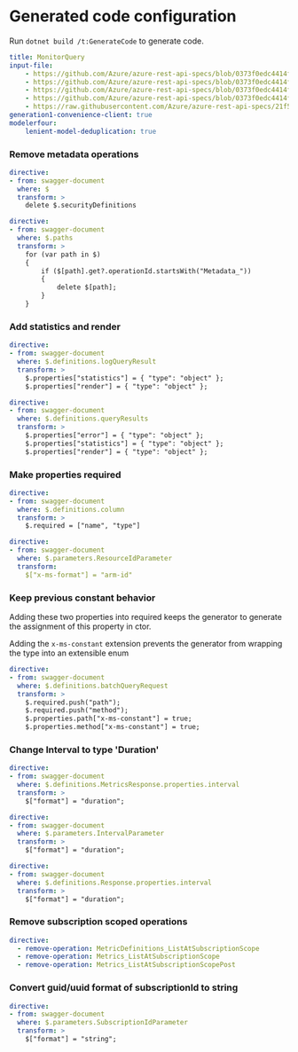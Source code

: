 # Generated code configuration

Run `dotnet build /t:GenerateCode` to generate code.

``` yaml
title: MonitorQuery
input-file:
    - https://github.com/Azure/azure-rest-api-specs/blob/0373f0edc4414fd402603fac51d0df93f1f70507/specification/monitor/resource-manager/Microsoft.Insights/stable/2023-10-01/metricDefinitions_API.json
    - https://github.com/Azure/azure-rest-api-specs/blob/0373f0edc4414fd402603fac51d0df93f1f70507/specification/monitor/resource-manager/Microsoft.Insights/stable/2023-10-01/metrics_API.json
    - https://github.com/Azure/azure-rest-api-specs/blob/0373f0edc4414fd402603fac51d0df93f1f70507/specification/monitor/resource-manager/Microsoft.Insights/preview/2017-12-01-preview/metricNamespaces_API.json
    - https://github.com/Azure/azure-rest-api-specs/blob/0373f0edc4414fd402603fac51d0df93f1f70507/specification/monitor/data-plane/Microsoft.Insights/stable/2023-10-01/metricBatch.json
    - https://raw.githubusercontent.com/Azure/azure-rest-api-specs/21f5332f2dc7437d1446edf240e9a3d4c90c6431/specification/operationalinsights/data-plane/Microsoft.OperationalInsights/stable/2022-10-27/OperationalInsights.json
generation1-convenience-client: true
modelerfour:
    lenient-model-deduplication: true
```

### Remove metadata operations

``` yaml
directive:
- from: swagger-document
  where: $
  transform: >
    delete $.securityDefinitions
```

``` yaml
directive:
- from: swagger-document
  where: $.paths
  transform: >
    for (var path in $)
    {
        if ($[path].get?.operationId.startsWith("Metadata_"))
        {
            delete $[path];
        }
    }
```

### Add statistics and render

``` yaml
directive:
- from: swagger-document
  where: $.definitions.logQueryResult
  transform: >
    $.properties["statistics"] = { "type": "object" };
    $.properties["render"] = { "type": "object" };
```

``` yaml
directive:
- from: swagger-document
  where: $.definitions.queryResults
  transform: >
    $.properties["error"] = { "type": "object" };
    $.properties["statistics"] = { "type": "object" };
    $.properties["render"] = { "type": "object" };
```

### Make properties required

``` yaml
directive:
- from: swagger-document
  where: $.definitions.column
  transform: >
    $.required = ["name", "type"]
```

``` yaml
directive:
- from: swagger-document
  where: $.parameters.ResourceIdParameter
  transform:
    $["x-ms-format"] = "arm-id"
```

### Keep previous constant behavior

Adding these two properties into required keeps the generator to generate the assignment of this property in ctor.

Adding the `x-ms-constant` extension prevents the generator from wrapping the type into an extensible enum

``` yaml
directive:
- from: swagger-document
  where: $.definitions.batchQueryRequest
  transform: >
    $.required.push("path");
    $.required.push("method");
    $.properties.path["x-ms-constant"] = true;
    $.properties.method["x-ms-constant"] = true;
```

### Change Interval to type 'Duration'

```yaml
directive:
- from: swagger-document
  where: $.definitions.MetricsResponse.properties.interval
  transform: >
    $["format"] = "duration";
```

```yaml
directive:
- from: swagger-document
  where: $.parameters.IntervalParameter
  transform: >
    $["format"] = "duration";
```

```yaml
directive:
- from: swagger-document
  where: $.definitions.Response.properties.interval
  transform: >
    $["format"] = "duration";
```

### Remove subscription scoped operations

``` yaml
directive:
  - remove-operation: MetricDefinitions_ListAtSubscriptionScope
  - remove-operation: Metrics_ListAtSubscriptionScope
  - remove-operation: Metrics_ListAtSubscriptionScopePost
```

### Convert guid/uuid format of subscriptionId to string

``` yaml
directive:
- from: swagger-document
  where: $.parameters.SubscriptionIdParameter
  transform: >
    $["format"] = "string";
```
